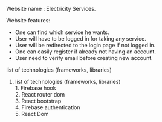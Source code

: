 Website name : Electricity Services.

Website features: <br />

* One can find which service he wants.
* User will have to be logged in for taking any service.
* User will be redirected to the login page if not logged in.
* One can easily register if already not having an account.
* User need to verify email before creating new account.

 list of technologies (frameworks, libraries) <br />

   1. list of technologies (frameworks, libraries) <br />
              1. Firebase hook<br />
              2. React router dom<br />
              3. React bootstrap<br />
              4. Firebase authentication<br />
              5. React Dom
              
          